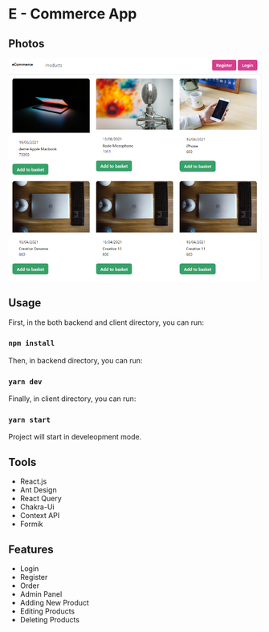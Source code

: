 # E - Commerce App

## Photos

<img style="width: 600px;" alt="screen-shots" src="https://github.com/erenduman2/e-commerce-app-react/blob/main/photos/1.png?raw=true"></img>

## Usage

First, in the both backend and client directory, you can run:

### `npm install`

Then, in backend directory, you can run:

### `yarn dev`

Finally, in client directory, you can run:

### `yarn start`

Project will start in develeopment mode. 

## Tools

* React.js
* Ant Design
* React Query
* Chakra-Ui
* Context API
* Formik

## Features

* Login
* Register
* Order
* Admin Panel
* Adding New Product
* Editing Products
* Deleting Products
